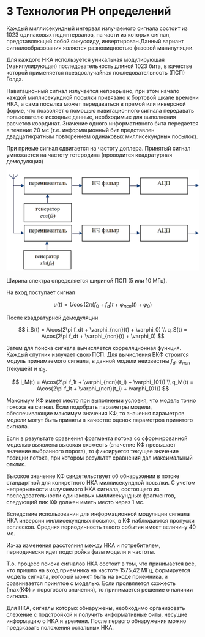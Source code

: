 # 3 Технология РН определений

Каждый миллисекундный интервал излучаемого сигнала состоит из 1023 одинаковых подинтервалов, на части из которых сигнал, представляющий собой синусоиду, инвертирован.Данный вариант сигналообразования является разновидностью фазовой манипуляции.

Для каждого НКА используется уникальная модулирующая (манипулирующая) последовательность длиной 1023 бита, в качестве которой применяется псевдослучайная последовательность (ПСП) Голда.

Навигационный сигнал излучается непрерывно, при этом начало каждой миллисекундной посылки привязано к бортовой шкале времени НКА, а сама посылка может передаваться в прямой или инверсной форме, что позволяет с помощью навигационного сигнала передавать пользователю исходные данные, необходимые для выполнения расчетов координат. Значение одного информативного бита передается в течение 20 мс (т.е. информационный бит представлен двадцатикратным повторением одинаковых миллисекундных посылок).

При приеме сигнал сдвигается на частоту доплера. Принятый сигнал умножается на частоту гетеродина (проводится квадратурная демодуляция)

![img/nav_quadrature.bmp](img/nav_quadrature.bmp "структура ГЛОНАСС")

Ширина спектра определяется шириной ПСП (5 или 10 МГц).

На вход поступает сигнал

$$
    u(t) = U\cos(2\pi(f_0 + f_d)t + \varphi_{псп}(t) + \varphi_0)
$$

После квадратурной демодуляции

$$
    i_S(t) = A\cos(2\pi f_dt + \varphi_{псп}(t) + \varphi_0) \\
    q_S(t) = A\cos(2\pi f_dt + \varphi_{псп}(t) + \varphi_0)
$$

Затем для поиска сигнала вычисляется корреляционная функция. Каждый спутник излучает свою ПСП. Для вычисления ВКФ строится модуль принимаемого сигнала, в данной модели неизвестны $f_d$, $\varphi_{псп}$ (текущей) и $\varphi_0$.

$$
    i_M(t) = A\cos(2\pi f_1t + \varphi_{псп}(t_i) + \varphi_{01}) \\
    q_M(t) = A\cos(2\pi f_1t + \varphi_{псп}(t_i) + \varphi_{01})
$$

Максимум КФ имеет место при выполнении условия, что модель точно похожа на сигнал. Если подобрать параметры модели, обеспечивающие максимум значения КФ, то значения параметров модели могут быть приняты в качестве оценок параметров принятого сигнала.

Если в результате сравнения фрагмента потока со сформированной моделью выявлена высокая схожесть (значение КФ превышает значение выбранного порога), то фиксируется текущее значение позиции потока, при котором результат сравнения дал максимальный отклик.

Высокое значение КФ свидетельствует об обнаружении в потоке стандартной для конкретного НКА миллисекундной посылки. С учетом непрерывности излучаемого НКА сигнала, состоящего из последовательности одинаковых миллисекундных фрагментов, следующий пик КФ должен иметь место через 1 мс.

Вследствие использования для информационной модуляции сигнала НКА инверсии миллисекундных посылок, в КФ наблюдаются пропуски всплесков. Средняя периодичность такого события имеет величину 40 мс.

Из-за изменения расстояния между НКА и потребителем, периодически идет подстройка фазы модели и частоты.

Т.о. процесс поиска сигналов НКА состоит в том, что принимается все, что пришло на вход приемника на частоте 1575,42 МГц, формируется модель сигнала, который может быть на входе приемника, и сравнивается принятое с моделью. Если проявляется схожесть (max(КФ) > порогового значения), то принимается решение о наличии сигнала.

Для НКА, сигналы которых обнаружены, необходимо организовать слежение с подстройкой и получить информативные биты, несущие информацию о НКА и времени. После первого обнаружения можно предсказать положения остальных НКА.
